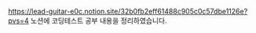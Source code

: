 https://lead-guitar-e0c.notion.site/32b0fb2eff61488c905c0c57dbe1126e?pvs=4
노션에 코딩테스트 공부 내용을 정리하였습니다.
